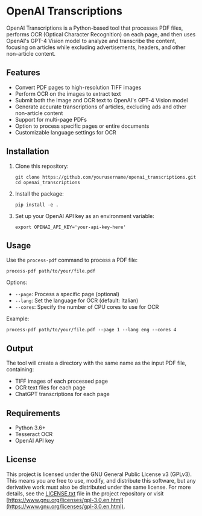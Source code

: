 # OpenAI Transcriptions

OpenAI Transcriptions is a Python-based tool that processes PDF files, performs OCR (Optical Character Recognition) on each page, and then uses OpenAI's GPT-4 Vision model to analyze and transcribe the content, focusing on articles while excluding advertisements, headers, and other non-article content.

## Features

- Convert PDF pages to high-resolution TIFF images
- Perform OCR on the images to extract text
- Submit both the image and OCR text to OpenAI's GPT-4 Vision model
- Generate accurate transcriptions of articles, excluding ads and other non-article content
- Support for multi-page PDFs
- Option to process specific pages or entire documents
- Customizable language settings for OCR

## Installation

1. Clone this repository:
   ```
   git clone https://github.com/yourusername/openai_transcriptions.git
   cd openai_transcriptions
   ```

2. Install the package:
   ```
   pip install -e .
   ```

3. Set up your OpenAI API key as an environment variable:
   ```
   export OPENAI_API_KEY='your-api-key-here'
   ```

## Usage

Use the `process-pdf` command to process a PDF file:

```
process-pdf path/to/your/file.pdf
```

Options:
- `--page`: Process a specific page (optional)
- `--lang`: Set the language for OCR (default: Italian)
- `--cores`: Specify the number of CPU cores to use for OCR

Example:
```
process-pdf path/to/your/file.pdf --page 1 --lang eng --cores 4
```

## Output

The tool will create a directory with the same name as the input PDF file, containing:
- TIFF images of each processed page
- OCR text files for each page
- ChatGPT transcriptions for each page

## Requirements

- Python 3.6+
- Tesseract OCR
- OpenAI API key

## License

This project is licensed under the GNU General Public License v3 (GPLv3). This means you are free to use, modify, and distribute this software, but any derivative work must also be distributed under the same license. For more details, see the [LICENSE.txt](LICENSE.txt) file in the project repository or visit [https://www.gnu.org/licenses/gpl-3.0.en.html](https://www.gnu.org/licenses/gpl-3.0.en.html).
